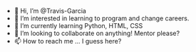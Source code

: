 - 👋 Hi, I’m @Travis-Garcia
- 👀 I’m interested in learning to program and change careers. 
- 🌱 I’m currently learning Python, HTML, CSS
- 💞️ I’m looking to collaborate on anything! Mentor please?
- 📫 How to reach me ... I guess here?

<!---
Travis-Garcia/Travis-Garcia is a ✨ special ✨ repository because its `README.md` (this file) appears on your GitHub profile.
You can click the Preview link to take a look at your changes.
--->
